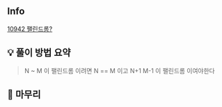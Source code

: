 ## Info
[10942 팰린드롬?](https://www.acmicpc.net/problem/10942)

## 💡 풀이 방법 요약

> N ~ M 이 팰린드롬 이려면 N == M 이고 N+1 M-1 이 팰린드롬 이여야한다

## 🙂 마무리

